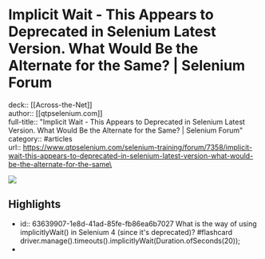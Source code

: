# Implicit Wait - This Appears to Deprecated in Selenium Latest Version. What Would Be the Alternate for the Same? | Selenium Forum

deck:: [[Across-the-Net]]\
author:: [[qtpselenium.com]]\
full-title:: "Implicit Wait - This Appears to Deprecated in Selenium Latest Version. What Would Be the Alternate for the Same? | Selenium Forum"\
category:: #articles\
url:: https://www.qtpselenium.com/selenium-training/forum/7358/implicit-wait-this-appears-to-deprecated-in-selenium-latest-version-what-would-be-the-alternate-for-the-same\

![](https://readwise-assets.s3.amazonaws.com/static/images/article2.74d541386bbf.png)
## Highlights
- id:: 63639907-1e8d-41ad-85fe-fb86ea6b7027
   What is the way of using implicitlyWait() in Selenium 4 (since it's deprecated)? #flashcard 
    driver.manage().timeouts().implicitlyWait(Duration.ofSeconds(20));
-